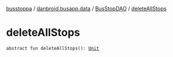 [busstoppa](../../index.md) / [danbroid.busapp.data](../index.md) / [BusStopDAO](index.md) / [deleteAllStops](./delete-all-stops.md)

# deleteAllStops

`abstract fun deleteAllStops(): `[`Unit`](https://kotlinlang.org/api/latest/jvm/stdlib/kotlin/-unit/index.html)